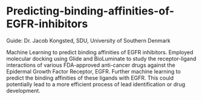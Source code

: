 # Predicting-binding-affinities-of-EGFR-inhibitors

Guide: Dr. Jacob Kongsted, SDU, University of Southern Denmark 

Machine Learning to predict binding affinities of EGFR inhibitors. Employed molecular docking using Glide and BioLuminate to study the receptor-ligand interactions of various FDA-approved anti-cancer drugs against the Epidermal Growth Factor Receptor, EGFR. Further machine learning to predict the binding affinities of these ligands with EGFR. This could potentially lead to a more efficient process of lead identification or drug development.
